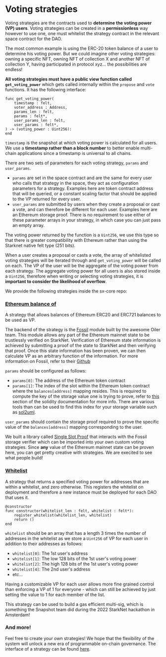 # Voting strategies

Voting strategies are the contracts used to **determine the voting power (VP) users**.
Voting strategies can be created in a **permissionless** way however to use one, one must whitelist the strategy contract in the relevant space contract for the DAO.

The most common example is using the ERC-20 token balance of a user to determine his voting power. But we could imagine other voting strategies: owning a specific NFT, owning NFT of collection X and another NFT of collection Y, having participated in protocol xyz... the possibilities are endless! 

**All voting strategies must have a public view function called `get_voting_power`** which gets called internally within the `propose` and `vote` functions. It has the following interface:

```
func get_voting_power(
    timestamp : felt,
    voter_address : Address,
    params_len : felt,
    params : felt*,
    user_params_len : felt,
    user_params : felt*,
) -> (voting_power : Uint256):
end
```

`timestamp` is the snapshot at which voting power is calculated for all users. We use a **timestamp rather than a block number** to better enable multi-chain applications since a timestamp is universal to all chains.

There are two sets of parameters for each voting strategy, `params` and `user_params`.
- `params` are set in the space contract and are the same for every user who calls that strategy in the space, they act as configuration parameters for a strategy. Examples here are token contract address that will be queried, or a constant scaling factor that should be applied to the VP returned for every user.
- `user_params` are submitted by users when they create a proposal or cast a vote, and can therefore be different for each user. Examples here are an Ethereum storage proof. There is no requirement to use either of these parameter arrays in your strategy, in which case you can just pass an empty array. 

The voting power returned by the function is a `Uint256`, we use this type so that there is greater compatibility with Ethereum rather than using the Starknet native felt type (251 bits).

When a user creates a proposal or casts a vote, the array of whitelisted voting strategies will be iterated through and `get_voting_power` will be called on each. The VP of the user will be the aggregate of the voting power from each strategy. The aggregate voting power for all users is also stored inside a `Uint256`, therefore when writing or selecting voting strategies, it is **important to consider the likelihood of overflow**.

We provide the following strategies inside the sx-core repo:

### [Ethereum balance of](https://github.com/snapshot-labs/sx-core/blob/develop/contracts/starknet/VotingStrategies/EthBalanceOf.cairo)

A strategy that allows balances of Ethereum ERC20 and ERC721 balances to be used as VP.

The backend of the strategy is the [Fossil](https://github.com/OilerNetwork/fossil) module built by the awesome Oiler team. This module allows any part of the Ethereum mainnet state to be trustlessly verified on StarkNet.
Verification of Ethereum state information is achieved by submitting a proof of the state to StarkNet and then verifying that proof. Once this state information has been proven, we can then calculate VP as an arbitrary function of the information. For more information on Fossil, refer to their [Github](https://github.com/OilerNetwork/fossil)

`params` should be configured as follows:

* `params[0]`: The address of the Ethereum token contract
* `params[1]`: The index of the slot within the Ethereum token contract where the `balances[address]` mapping resides. This is required to compute the key of the storage value one is trying to prove, refer to [this](https://docs.soliditylang.org/en/v0.8.15/internals/layout\_in\_storage.html) section of the solidity documentation for more info. There are various tools than can be used to find this index for your storage variable such as [sol2uml](https://github.com/naddison36/sol2uml).

`user_params` should contain the storage proof required to prove the specific value of the `balances[address]` mapping corresponding to the user.

We built a library called [Single Slot Proof](https://github.com/snapshot-labs/sx-core/blob/develop/contracts/starknet/lib/single\_slot\_proof.cairo) that interacts with the Fossil storage verifier which can be imported into your own custom voting strategies. Since **any** value of the Ethereum mainnet state can be proven here, you can get pretty creative with strategies. We are execited to see what people build!

### [Whitelist](https://github.com/snapshot-labs/sx-core/blob/develop/contracts/starknet/VotingStrategies/Whitelist.cairo)

A strategy that returns a specified voting power for addresses that are within a whitelist, and zero otherwise. This registers the whitelist on deployment and therefore a new instance must be deployed for each DAO that uses it.

```
@constructor
func constructor(whitelist_len : felt, whitelist : felt*):
    register_whitelist(whitelist_len, whitelist)
    return ()
end
```

`whitelist` should be an array that has a length 3 times the number of addresses in the whitelist as we store a `Uint256` of VP for each user in addition to their addresses as follows:

* `whitelist[0]`: The 1st user's address
* `whitelist[1]`: The low 128 bits of the 1st user's voting power
* `whitelist[2]`: The high 128 bits of the 1st user's voting power
* `whitelist[4]`: The 2nd user's address
* etc...

Having a customizable VP for each user allows more fine grained control than enforcing a VP of 1 for everyone - which can still be achieved by just setting the value to 1 for each member of the list.

This strategy can be used to build a gas efficient multi-sig, which is something the Snapshot team did during the 2022 StarkNet hackathon in Amsterdam!

### And more!

Feel free to create your own strategies! We hope that the flexibility of the system will unlock a new era of programmable on-chain governance. The interface of a strategy can be found [here](https://github.com/snapshot-labs/sx-core/blob/develop/contracts/starknet/Interfaces/IVotingStrategy.cairo).
